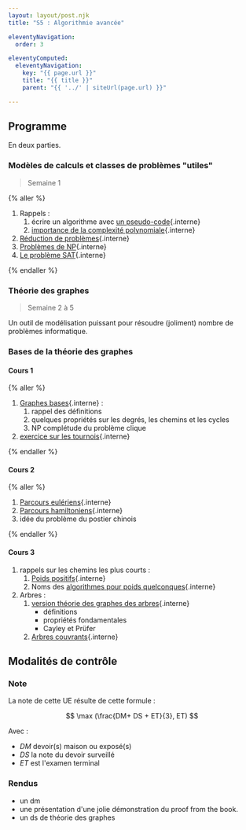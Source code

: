 ```yaml
---
layout: layout/post.njk 
title: "S5 : Algorithmie avancée"

eleventyNavigation:
  order: 3

eleventyComputed:
  eleventyNavigation:
    key: "{{ page.url }}"
    title: "{{ title }}"
    parent: "{{ '../' | siteUrl(page.url) }}"

---
```



## Programme

En deux parties.

### Modèles de calculs et classes de problèmes "utiles"

> Semaine 1

{% aller %}

1. Rappels :
   1. écrire un algorithme avec [un pseudo-code](/cours/algorithmie/pseudo-code/){.interne}
   2. [importance de la complexité polynomiale](/cours/algorithmie/complexité-calculs/importance/){.interne}
2. [Réduction de problèmes](/cours/algorithmie/problème-réduction/){.interne}
3. [Problèmes de NP](/cours/algorithmie/problèmes-NP/){.interne}
4. [Le problème SAT](/cours/algorithmie/problème-SAT/){.interne}

{% endaller %}

### Théorie des graphes

> Semaine 2 à 5

Un outil de modélisation puissant pour résoudre (joliment) nombre de problèmes informatique.

### Bases de la théorie des graphes

#### Cours 1

{% aller %}

1. [Graphes bases](/cours/graphes/structure){.interne} :
   1. rappel des définitions
   2. quelques propriétés sur les degrés, les chemins et les cycles
   3. NP complétude du problème clique
2. [exercice sur les tournois](/cours/graphes/parcours-hamiltoniens/#tournoi-exercice){.interne}

{% endaller %}

#### Cours 2

{% aller %}

1. [Parcours eulériens](/cours/graphes/parcours-eulériens/){.interne}
2. [Parcours hamiltoniens](/cours/graphes/parcours-hamiltoniens/){.interne}
3. idée du problème du postier chinois

{% endaller %}

#### Cours 3

1. rappels sur les chemins les plus courts :
   1. [Poids positifs](/cours/graphes/chemin-poids-min-problème/){.interne}
   2. Noms des [algorithmes pour poids quelconques](/cours/graphes/chemin-poids-min-cas-général/){.interne}
2. Arbres :
   1. [version théorie des graphes des arbres](/cours/graphes/arbres/){.interne}
      - définitions
      - propriétés fondamentales
      - Cayley et Prüfer
   2. [Arbres couvrants](/cours/graphes/arbres-couvrants/){.interne}

<!-- ### Peut-être 

- Langage C
- Réseaux
- Cryptographie
- Graphes et réseaux (sociaux) -->

<!--

### Problèmes de flots

#### Cours 1 : problèmes

[Problème et résolutions flots](/cours/graphes/flots/){.interne}

#### Cours 2 : applications

Exercices sur les flots :

1. [applications directs](/cours/graphes/flots-exercices/){.interne}
2. [Problèmes de transport](/cours/graphes/projet-flots-modélisation/){.interne}
3. [Bataille de la Marne](/cours/graphes/projet-bataille-de-la-marne/){.interne}

### Graphes biparti

1. [graphes bi-parti](/cours/graphes/graphe-biparti/){.interne} bases
2. [parcours de graphes classiques](/cours/graphes/parcours-largeur-profondeur/){.interne}

### DS

Temporellement placé juste après le cours 6.

[sujet](./DS/ds.pdf)

### Couplages dans les graphes

Cours 1 et 2

1. [graphes bi-parti](/cours/graphes/graphe-biparti/){.interne} (fin) :
   1. théorème de Graham-Pollack
   2. NP-complétude de la reconnaissance triparti
2. [couplage](/cours/graphes/couplage/){.interne}
3. Application : algorithme de Christofides
4. [$k$-connectivité d'un graphe](/cours/graphes/connectivité/){.interne}

### Cryptographie

Cours 1, 2 et 3

{% aller %}
[Cryptographie](/cours/sécurité/){.interne}
{% endaller %}

### Colorabilité

> TBD

### Planarité

> TBD

### Graphes aléatoires et infini

> TBD 
> 
## Autre


- [Algorithme de la recherche universelle](/cours/algorithmie/recherche-universelle/){.interne}
- révisoins

 ### C

{% lien %}
Le but de cette partie est d'avoir assez de bases en C pour s'amuser.

N'hésitez pas à suivre et à faire également les exercices du cours suivant :

<https://www.0de5.net/stimuli/a-reintroduction-to-programming/essentials/just-enough-c-to-have-fun>
{% endlien %}

1. Cours 1 : Système et consequences pour le code
   1. [architecture générale](/cours/système-et-réseau/architecture-ordinateur/#général){.interne}
   2. Mémoire :
      1. [organisation système de la mémoire](/cours/système-et-réseau/système-exploitation/process/#forme-finale){.interne}
      2. différence entre pile et tas
   3. [cours de C](/cours/système-et-réseau/langage-c/){.interne} : survole tout jusqu'aux exercices. A préparer chez vous
2. Cours 2 : [exercices en C](/cours/système-et-réseau/langage-c/exercices){.interne}

{% faire "**DM**" %}
Faire en C le [projet sac à dos](/cours/algorithmie/problème-sac-à-dos/projet){.interne}

A rendre pour le 18 octobre.
{% endfaire %}

> TBD année prochaine :
>
> 1. les faire préparer le cours :
>    1. lire le cours : (pseudo-assembleur si pas préparé avant), von Neumann et C avant
>    2. faire le premier exercice
> 2. pendant le cours faire le système avec [radare2](https://book.rada.re/intro/overview.html) qui décompile à la volée comme dans <https://www.youtube.com/watch?v=76acHVJfziw.

-->

## Modalités de contrôle

### Note

La note de cette UE résulte de cette formule :

$$
\max (\frac{DM+ DS + ET}{3}, ET)
$$

Avec :

- $DM$ devoir(s) maison ou exposé(s)
- $DS$ la note du devoir surveillé
- $ET$ est l'examen terminal

### Rendus

- un dm
- une présentation d'une jolie démonstration du proof from the book.
- un ds de théorie des graphes
